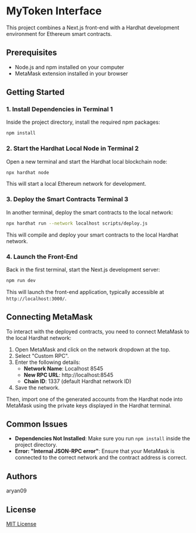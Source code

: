 # MyToken Interface

This project combines a Next.js front-end with a Hardhat development environment for Ethereum smart contracts.

## Prerequisites

- Node.js and npm installed on your computer
- MetaMask extension installed in your browser

## Getting Started

### 1. Install Dependencies in Terminal 1

Inside the project directory, install the required npm packages:

```bash
npm install
```

### 2. Start the Hardhat Local Node in Terminal 2

Open a new terminal and start the Hardhat local blockchain node:

```bash
npx hardhat node
```

This will start a local Ethereum network for development.

### 3. Deploy the Smart Contracts Terminal 3

In another terminal, deploy the smart contracts to the local network:

```bash
npx hardhat run --network localhost scripts/deploy.js
```

This will compile and deploy your smart contracts to the local Hardhat network.

### 4. Launch the Front-End

Back in the first terminal, start the Next.js development server:

```bash
npm run dev
```

This will launch the front-end application, typically accessible at `http://localhost:3000/`.

## Connecting MetaMask

To interact with the deployed contracts, you need to connect MetaMask to the local Hardhat network:

1. Open MetaMask and click on the network dropdown at the top.
2. Select "Custom RPC".
3. Enter the following details:
    - **Network Name**: Localhost 8545
    - **New RPC URL**: http://localhost:8545
    - **Chain ID**: 1337 (default Hardhat network ID)
4. Save the network.

Then, import one of the generated accounts from the Hardhat node into MetaMask using the private keys displayed in the Hardhat terminal.

## Common Issues

- **Dependencies Not Installed**: Make sure you run `npm install` inside the project directory.
- **Error: "Internal JSON-RPC error"**: Ensure that your MetaMask is connected to the correct network and the contract address is correct.
## Authors
aryan09
## License

[MIT License](./LICENSE)
